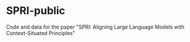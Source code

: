 # SPRI-public
Code and data for the paper "SPRI: Aligning Large Language Models with Context-Situated Principles"
